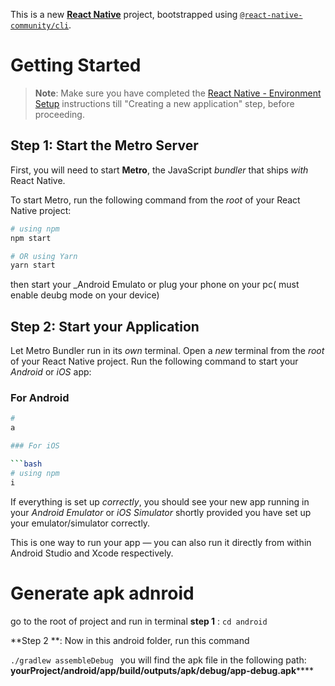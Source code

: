 This is a new [**React Native**](https://reactnative.dev) project, bootstrapped using [`@react-native-community/cli`](https://github.com/react-native-community/cli).

# Getting Started

>**Note**: Make sure you have completed the [React Native - Environment Setup](https://reactnative.dev/docs/environment-setup) instructions till "Creating a new application" step, before proceeding.

## Step 1: Start the Metro Server

First, you will need to start **Metro**, the JavaScript _bundler_ that ships _with_ React Native.

To start Metro, run the following command from the _root_ of your React Native project:

```bash
# using npm
npm start

# OR using Yarn
yarn start
```
then start your _Android Emulato or plug your phone on your pc( must enable deubg mode on your device)
## Step 2: Start your Application

Let Metro Bundler run in its _own_ terminal. Open a _new_ terminal from the _root_ of your React Native project. Run the following command to start your _Android_ or _iOS_ app:

### For Android

```bash
#
a

### For iOS

```bash
# using npm
i

```

If everything is set up _correctly_, you should see your new app running in your _Android Emulator_ or _iOS Simulator_ shortly provided you have set up your emulator/simulator correctly.

This is one way to run your app — you can also run it directly from within Android Studio and Xcode respectively.

# Generate apk adnroid

go to the root of project and run in terminal
**step 1** : `cd android`

**Step 2 **: Now in this android folder, run this command

`./gradlew assembleDebug
`
you will find the apk file in the following path:
**yourProject/android/app/build/outputs/apk/debug/app-debug.apk******
